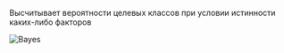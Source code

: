 Высчитывает вероятности целевых классов при условии истинности каких-либо факторов

![Bayes](https://github.com/user-attachments/assets/4e63d818-9c2f-45dd-ab36-0c032cbcc31e)

